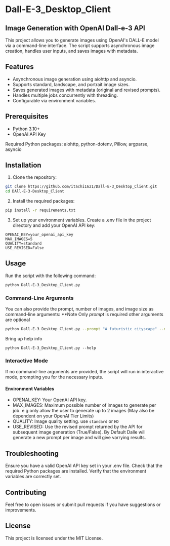 # Dall-E-3_Desktop_Client
## Image Generation with OpenAI Dall-e-3 API

This project allows you to generate images using OpenAI's DALL-E model via a command-line interface. The script supports asynchronous image creation, handles user inputs, and saves images with metadata.

## Features
- Asynchronous image generation using aiohttp and asyncio.
- Supports standard, landscape, and portrait image sizes.
- Saves generated images with metadata (original and revised prompts).
- Handles multiple jobs concurrently with threading.
- Configurable via environment variables.

## Prerequisites
- Python 3.10+
- OpenAI API Key

Required Python packages: aiohttp, python-dotenv, Pillow, argparse, asyncio

## Installation
1. Clone the repository:

```bash
git clone https://github.com/itachi1621/Dall-E-3_Desktop_Client.git
cd DAll-E-3-Desktop_Client
```

2. Install the required packages:

```bash
pip install -r requirements.txt
```
3. Set up your environment variables. Create a .env file in the project directory and add your OpenAI API key:

```env
OPENAI_KEY=your_openai_api_key
MAX_IMAGES=5
QUALITY=standard
USE_REVISED=False
```

## Usage
Run the script with the following command:

```bash
python Dall-E-3_Desktop_Client.py
```
### Command-Line Arguments
You can also provide the prompt, number of images, and image size as command-line arguments:
**Note Only *prompt* is required other arguments are optional

```bash
python Dall-E-3_Desktop_Client.py --prompt "A futuristic cityscape" --number_of_images 3 --pic_size "l"
```

Bring up help info
```
python Dall-E-3_Desktop_Client.py --help
```
### Interactive Mode

If no command-line arguments are provided, the script will run in interactive mode, prompting you for the necessary inputs.

#### Environment Variables
- OPENAI_KEY: Your OpenAI API key.
- MAX_IMAGES: Maximum possible number of images to generate per job. e.g only allow the user to generate up to 2 images (May also be dependent on your OpenAI Tier Limits)
- QUALITY: Image quality setting. use `standard` or `HD`
- USE_REVISED: Use the revised prompt returned by the API for subsequent image generation (True/False). By Default Dalle will generate a new prompt per image and will give varrying results.

## Troubleshooting
Ensure you have a valid OpenAI API key set in your .env file.
Check that the required Python packages are installed.
Verify that the environment variables are correctly set.

## Contributing
Feel free to open issues or submit pull requests if you have suggestions or improvements.

## License
This project is licensed under the MIT License.
